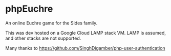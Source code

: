 # phpEuchre
An online Euchre game for the Sides family.

This was dev hosted on a Google Cloud LAMP stack VM. LAMP is assumed, and other stacks are not supported.

Many thanks to https://github.com/SinghDigamber/php-user-authentication

